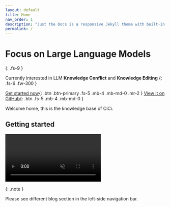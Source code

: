 ```yaml
---
layout: default
title: Home
nav_order: 1
description: "Just the Docs is a responsive Jekyll theme with built-in search that is easily customizable and hosted on GitHub Pages."
permalink: /
---
```


# Focus on Large Language Models
{: .fs-9 }

Currently interested in LLM **Knowledge Conflict** and **Knowledge Editing**
{: .fs-6 .fw-300 }

[Get started now](#getting-started){: .btn .btn-primary .fs-5 .mb-4 .mb-md-0 .mr-2 }
[View it on GitHub][Just the Docs repo]{: .btn .fs-5 .mb-4 .mb-md-0 }

Welcome home, this is the knowledge base of CiCi.

## Getting started
<video loop autoplay muted controls>
  <source src="../../assets/images/samurai.mp4" type="video/mp4">
  您的浏览器不支持视频标签。
</video>


{: .note }

Please see different blog section in the left-side navigation bar.

[Just the Docs repo]: https://github.com/chengyutong2049/chengyutong2049.github.io